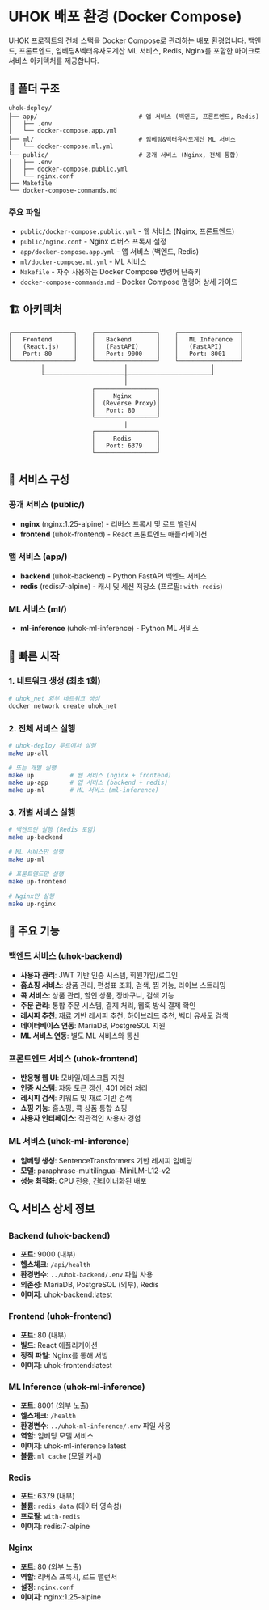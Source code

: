 # UHOK 배포 환경 (Docker Compose)

UHOK 프로젝트의 전체 스택을 Docker Compose로 관리하는 배포 환경입니다. 
백엔드, 프론트엔드, 임베딩&벡터유사도계산 ML 서비스, Redis, Nginx를 포함한 마이크로서비스 아키텍처를 제공합니다.

## 📁 폴더 구조

```
uhok-deploy/
├── app/                            # 앱 서비스 (백엔드, 프론트엔드, Redis)
│   ├── .env
│   └── docker-compose.app.yml
├── ml/                             # 임베딩&벡터유사도계산 ML 서비스
│   └── docker-compose.ml.yml
└── public/                         # 공개 서비스 (Nginx, 전체 통합)
│   ├── .env
│   ├── docker-compose.public.yml
│   └── nginx.conf
├── Makefile
└── docker-compose-commands.md
```

### 주요 파일
- `public/docker-compose.public.yml` - 웹 서비스 (Nginx, 프론트엔드)
- `public/nginx.conf` - Nginx 리버스 프록시 설정
- `app/docker-compose.app.yml` - 앱 서비스 (백엔드, Redis)
- `ml/docker-compose.ml.yml` - ML 서비스
- `Makefile` - 자주 사용하는 Docker Compose 명령어 단축키
- `docker-compose-commands.md` - Docker Compose 명령어 상세 가이드

## 🏗️ 아키텍처

```
┌─────────────────┐    ┌─────────────────┐    ┌─────────────────┐
│   Frontend      │    │   Backend       │    │   ML Inference  │
│   (React.js)    │    │   (FastAPI)     │    │   (FastAPI)     │
│   Port: 80      │    │   Port: 9000    │    │   Port: 8001    │
└─────────────────┘    └─────────────────┘    └─────────────────┘
         │                      │                       │
         └──────────────────────┼───────────────────────┘
                                │
                       ┌─────────────────┐
                       │     Nginx       │
                       │  (Reverse Proxy)│
                       │   Port: 80      │
                       └─────────────────┘
                                │
                       ┌─────────────────┐
                       │     Redis       │
                       │   Port: 6379    │
                       └─────────────────┘
```

## 🚀 서비스 구성

### 공개 서비스 (public/)
- **nginx** (nginx:1.25-alpine) - 리버스 프록시 및 로드 밸런서
- **frontend** (uhok-frontend) - React 프론트엔드 애플리케이션

### 앱 서비스 (app/)
- **backend** (uhok-backend) - Python FastAPI 백엔드 서비스
- **redis** (redis:7-alpine) - 캐시 및 세션 저장소 (프로필: `with-redis`)

### ML 서비스 (ml/)
- **ml-inference** (uhok-ml-inference) - Python ML 서비스

## 🔧 빠른 시작

### 1. 네트워크 생성 (최초 1회)
```bash
# uhok_net 외부 네트워크 생성
docker network create uhok_net
```

### 2. 전체 서비스 실행
```bash
# uhok-deploy 루트에서 실행
make up-all

# 또는 개별 실행
make up          # 웹 서비스 (nginx + frontend)
make up-app      # 앱 서비스 (backend + redis)
make up-ml       # ML 서비스 (ml-inference)
```

### 3. 개별 서비스 실행
```bash
# 백엔드만 실행 (Redis 포함)
make up-backend

# ML 서비스만 실행
make up-ml

# 프론트엔드만 실행
make up-frontend

# Nginx만 실행
make up-nginx
```

## 🎯 주요 기능

### 백엔드 서비스 (uhok-backend)
- **사용자 관리**: JWT 기반 인증 시스템, 회원가입/로그인
- **홈쇼핑 서비스**: 상품 관리, 편성표 조회, 검색, 찜 기능, 라이브 스트리밍
- **콕 서비스**: 상품 관리, 할인 상품, 장바구니, 검색 기능
- **주문 관리**: 통합 주문 시스템, 결제 처리, 웹훅 방식 결제 확인
- **레시피 추천**: 재료 기반 레시피 추천, 하이브리드 추천, 벡터 유사도 검색
- **데이터베이스 연동**: MariaDB, PostgreSQL 지원
- **ML 서비스 연동**: 별도 ML 서비스와 통신

### 프론트엔드 서비스 (uhok-frontend)
- **반응형 웹 UI**: 모바일/데스크톱 지원
- **인증 시스템**: 자동 토큰 갱신, 401 에러 처리
- **레시피 검색**: 키워드 및 재료 기반 검색
- **쇼핑 기능**: 홈쇼핑, 콕 상품 통합 쇼핑
- **사용자 인터페이스**: 직관적인 사용자 경험

### ML 서비스 (uhok-ml-inference)
- **임베딩 생성**: SentenceTransformers 기반 레시피 임베딩
- **모델**: paraphrase-multilingual-MiniLM-L12-v2
- **성능 최적화**: CPU 전용, 컨테이너화된 배포

## 🔍 서비스 상세 정보

### Backend (uhok-backend)
- **포트**: 9000 (내부)
- **헬스체크**: `/api/health`
- **환경변수**: `../uhok-backend/.env` 파일 사용
- **의존성**: MariaDB, PostgreSQL (외부), Redis
- **이미지**: uhok-backend:latest

### Frontend (uhok-frontend)
- **포트**: 80 (내부)
- **빌드**: React 애플리케이션
- **정적 파일**: Nginx를 통해 서빙
- **이미지**: uhok-frontend:latest

### ML Inference (uhok-ml-inference)
- **포트**: 8001 (외부 노출)
- **헬스체크**: `/health`
- **환경변수**: `../uhok-ml-inference/.env` 파일 사용
- **역할**: 임베딩 모델 서비스
- **이미지**: uhok-ml-inference:latest
- **볼륨**: `ml_cache` (모델 캐시)

### Redis
- **포트**: 6379 (내부)
- **볼륨**: `redis_data` (데이터 영속성)
- **프로필**: `with-redis`
- **이미지**: redis:7-alpine

### Nginx
- **포트**: 80 (외부 노출)
- **역할**: 리버스 프록시, 로드 밸런서
- **설정**: `nginx.conf`
- **이미지**: nginx:1.25-alpine

